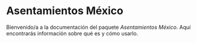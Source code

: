 # Asentamientos México

Bienvenido/a a la documentación del paquete _Asentamientos México_. Aquí encontrarás información sobre qué es y cómo usarlo.
